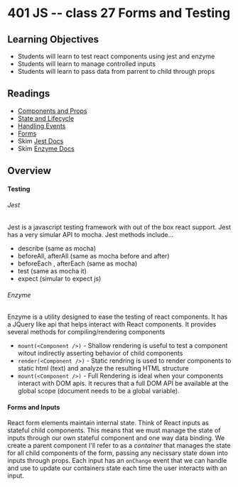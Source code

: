 # 401 JS -- class 27 Forms and Testing

## Learning Objectives
* Students will learn to test react components using jest and enzyme 
* Students will learn to manage controlled inputs
* Students will learn to pass data from parrent to child through props

## Readings
* [Components and Props](https://facebook.github.io/react/docs/components-and-props.html)
* [State and Lifecycle](https://facebook.github.io/react/docs/state-and-lifecycle.html)
* [Handling Events](https://facebook.github.io/react/docs/handling-events.html)
* [Forms](https://facebook.github.io/react/docs/forms.html)
* Skim [Jest Docs](https://facebook.github.io/jest/docs/en/getting-started.html)
* Skim [Enzyme Docs](https://github.com/airbnb/enzyme)

## Overview
#### Testing 
###### Jest
Jest is a javascript testing framework with out of the box react support. Jest has a very simular API to mocha. Jest methods include...  
* describe (same as mocha)
* beforeAll, afterAll (same as mocha before and after)
* beforeEach , afterEach (same as mocha)
* test (same as mocha it)
* expect (simular to expect js)

###### Enzyme 
Enzyme is a utility designed to ease the testing of react components. It has a JQuery like api that helps interact with React components. It provides several methods for compiling/rendering components 
* `mount(<Component />)` - Shallow rendering is useful to test a component witout indirectly asserting behavior of child components
* `render(<Component />)` - Static rendring is used to render components to static html (text) and analyze the resulting HTML structure 
* `mount(<Component />)` - Full Rendering is ideal when your components interact with DOM apis. It recures that a full DOM API be available at the global scope (document needs to be a global variable).

#### Forms and Inputs
React form elements maintain internal state. Think of React inputs as stateful child components. This means that we must manage the state of inputs through our own stateful  component and one way data binding. We create a parent component I'll refer to as a _container_ that manages the state for all child components of the form, passing any necissary state down into inputs through props. Each input has an `onChange` event that we can handle and use to update our containers state each time the user interacts with an input.

